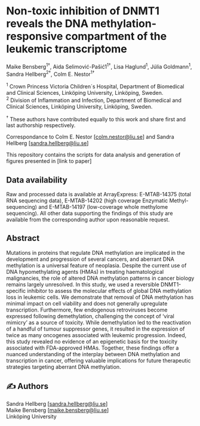 # Non-toxic inhibition of DNMT1 reveals the DNA methylation-responsive compartment of the leukemic transcriptome

Maike Bensberg<sup>1†</sup>, Aida Selimović-Pašić1<sup>1†</sup>, Lisa Haglund<sup>1</sup>, Júlia Goldmann<sup>1</sup>, Sandra Hellberg<sup>2†</sup>, Colm E. Nestor<sup>1†</sup>


<sup>1</sup> Crown Princess Victoria Children´s Hospital, Department of Biomedical and Clinical Sciences, Linköping University, Linköping, Sweden.<br />
<sup>2</sup> Division of Inflammation and Infection, Department of Biomedical and Clinical Sciences, Linköping University, Linköping, Sweden.<br />

<sup>†</sup> These authors have contributed equally to this work and share first and last authorship respectively. 

Correspondance to Colm E. Nestor [colm.nestor@liu.se] and Sandra Hellberg [sandra.hellberg@liu.se]

This repository contains the scripts for data analysis and generation of figures presented in [link to paper]

## Data availability

Raw and processed data is available at ArrayExpress: E-MTAB-14375 (total RNA sequencing data), E-MTAB-14202 (high coverage Enzymatic Methyl-sequencing) and E-MTAB-14197 (low-coverage whole methylome sequencing). All other data supporting the findings of this study are available from the corresponding author upon reasonable request.

## Abstract
Mutations in proteins that regulate DNA methylation are implicated in the development and progression of several cancers, and aberrant DNA methylation is a universal feature of neoplasia. Despite the current use of DNA hypomethylating agents (HMAs) in treating haematological malignancies, the role of altered DNA methylation patterns in cancer biology remains largely unresolved. In this study, we used a reversible DNMT1-specific inhibitor to assess the molecular effects of global DNA methylation loss in leukemic cells. We demonstrate that removal of DNA methylation has minimal impact on cell viability and does not generally upregulate transcription. Furthermore, few endogenous retroviruses become expressed following demethylation, challenging the concept of ‘viral mimicry’ as a source of toxicity. While demethylation led to the reactivation of a handful of tumour suppressor genes, it resulted in the expression of twice as many oncogenes associated with leukemic progression. Indeed, this study revealed no evidence of an epigenetic basis for the toxicity associated with FDA-approved HMAs. Together, these findings offer a nuanced understanding of the interplay between DNA methylation and transcription in cancer, offering valuable implications for future therapeutic strategies targeting aberrant DNA methylation.
## :writing_hand: Authors

Sandra Hellberg [sandra.hellberg@liu.se] <br />
Maike Bensberg [maike.bensberg@liu.se] <br />
Linköping University


